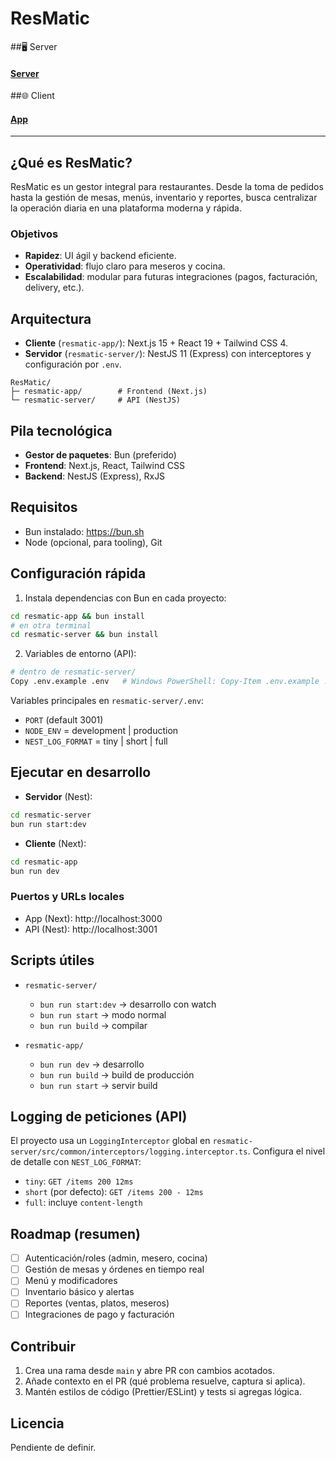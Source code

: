 # ResMatic

##🖥 Server
#### [Server](https://github.com/ElPokaReal/resmatic/tree/main/resmatic-server)

##🌐 Client
#### [App](https://github.com/ElPokaReal/resmatic/tree/main/resmatic-app)

---

## ¿Qué es ResMatic?

ResMatic es un gestor integral para restaurantes. Desde la toma de pedidos hasta la gestión de mesas, menús, inventario y reportes, busca centralizar la operación diaria en una plataforma moderna y rápida.

### Objetivos
- __Rapidez__: UI ágil y backend eficiente.
- __Operatividad__: flujo claro para meseros y cocina.
- __Escalabilidad__: modular para futuras integraciones (pagos, facturación, delivery, etc.).

## Arquitectura

- __Cliente__ (`resmatic-app/`): Next.js 15 + React 19 + Tailwind CSS 4.
- __Servidor__ (`resmatic-server/`): NestJS 11 (Express) con interceptores y configuración por `.env`.

```
ResMatic/
├─ resmatic-app/        # Frontend (Next.js)
└─ resmatic-server/     # API (NestJS)
```

## Pila tecnológica

- __Gestor de paquetes__: Bun (preferido)
- __Frontend__: Next.js, React, Tailwind CSS
- __Backend__: NestJS (Express), RxJS

## Requisitos

- Bun instalado: https://bun.sh
- Node (opcional, para tooling), Git

## Configuración rápida

1) Instala dependencias con Bun en cada proyecto:

```bash
cd resmatic-app && bun install
# en otra terminal
cd resmatic-server && bun install
```

2) Variables de entorno (API):

```bash
# dentro de resmatic-server/
Copy .env.example .env   # Windows PowerShell: Copy-Item .env.example .env -Force
```

Variables principales en `resmatic-server/.env`:
- `PORT` (default 3001)
- `NODE_ENV` = development | production
- `NEST_LOG_FORMAT` = tiny | short | full

## Ejecutar en desarrollo

- __Servidor__ (Nest):

```bash
cd resmatic-server
bun run start:dev
```

- __Cliente__ (Next):

```bash
cd resmatic-app
bun run dev
```

### Puertos y URLs locales

- App (Next): http://localhost:3000
- API (Nest): http://localhost:3001

## Scripts útiles

- `resmatic-server/`
  - `bun run start:dev` → desarrollo con watch
  - `bun run start` → modo normal
  - `bun run build` → compilar

- `resmatic-app/`
  - `bun run dev` → desarrollo
  - `bun run build` → build de producción
  - `bun run start` → servir build

## Logging de peticiones (API)

El proyecto usa un `LoggingInterceptor` global en `resmatic-server/src/common/interceptors/logging.interceptor.ts`.
Configura el nivel de detalle con `NEST_LOG_FORMAT`:

- `tiny`: `GET /items 200 12ms`
- `short` (por defecto): `GET /items 200 - 12ms`
- `full`: incluye `content-length`

## Roadmap (resumen)

- [ ] Autenticación/roles (admin, mesero, cocina)
- [ ] Gestión de mesas y órdenes en tiempo real
- [ ] Menú y modificadores
- [ ] Inventario básico y alertas
- [ ] Reportes (ventas, platos, meseros)
- [ ] Integraciones de pago y facturación

## Contribuir

1) Crea una rama desde `main` y abre PR con cambios acotados.
2) Añade contexto en el PR (qué problema resuelve, captura si aplica).
3) Mantén estilos de código (Prettier/ESLint) y tests si agregas lógica.

## Licencia

Pendiente de definir.
